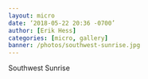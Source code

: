 ```yaml
---
layout: micro
date: ‘2018-05-22 20:36 -0700’
author: [Erik Hess]
categories: [micro, gallery]
banner: /photos/southwest-sunrise.jpg
---
```


Southwest Sunrise